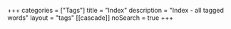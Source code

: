 +++
categories  = ["Tags"]
title       = "Index"
description = "Index - all tagged words"
layout      = "tags"
[[cascade]]
noSearch    = true
+++



